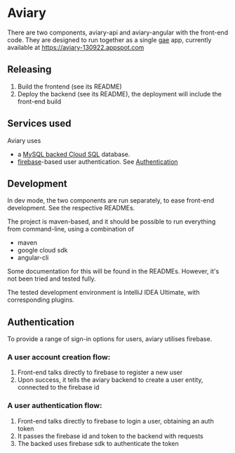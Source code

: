 # Aviary
There are two components, aviary-api and aviary-angular with the front-end code.
They are designed to run together as a single 
[gae](https://cloud.google.com/appengine/docs/standard/java/runtime-java8)
app, currently available at https://aviary-130922.appspot.com

## Releasing
1. Build the frontend (see its README)
2. Deploy the backend (see its README), the deployment will include the front-end build

## Services used
Aviary uses 
- a [MySQL backed Cloud SQL](https://cloud.google.com/sql/docs/mysql/) database.
- [firebase](https://firebase.google.com/docs/auth/)-based user authentication. See [Authentication](Authentication)

## Development
In dev mode, the two components are run separately, to ease front-end development.
See the respective READMEs.

The project is maven-based, and it should be possible to run everything from command-line, using a combination of
- maven
- google cloud sdk
- angular-cli

Some documentation for this will be found in the READMEs. However, it's not been tried and tested fully.

The tested development environment is IntelliJ IDEA Ultimate, with corresponding plugins.

## Authentication
To provide a range of sign-in options for users, aviary utilises firebase.

### A user account creation flow:
1. Front-end talks directly to firebase to register a new user
1. Upon success, it tells the aviary backend to create a user entity, connected to the firebase id

### A user authentication flow:
1. Front-end talks directly to firebase to login a user, obtaining an auth token
1. It passes the firebase id and token to the backend with requests
1. The backed uses firebase sdk to authenticate the token
